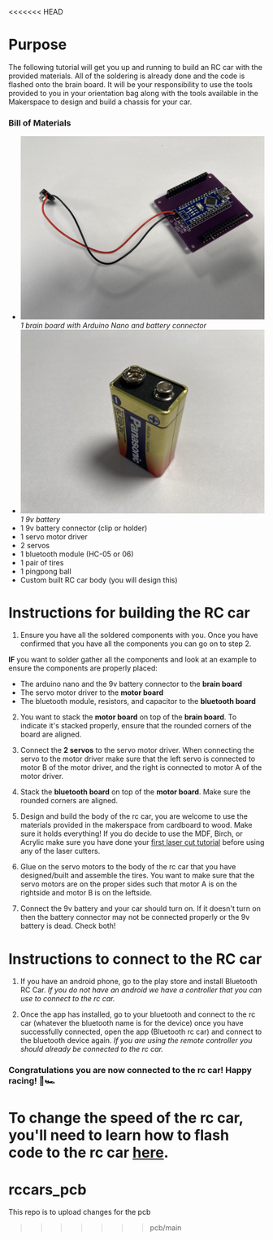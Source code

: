 <<<<<<< HEAD
# Purpose

The following tutorial will get you up and running to build an RC car with the provided materials. All of the soldering is already done and the code is flashed onto the brain board. It will be your responsibility to use the tools provided to you in your orientation bag along with the tools available in the Makerspace to design and build a chassis for your car. 

### Bill of Materials

- ![](/assets/readme/brain_board.jpeg)
  *1 brain board with Arduino Nano and battery connector*
- ![](/assets/readme/battery.jpeg) 
  *1 9v battery*
- 1 9v battery connector (clip or holder)
- 1 servo motor driver
- 2 servos
- 1 bluetooth module (HC-05 or 06)
- 1 pair of tires
- 1 pingpong ball
- Custom built RC car body (you will design this)

# Instructions for building the RC car

1. Ensure you have all the soldered components with you. Once you have confirmed that you have all the components you can go on to step 2. 

**IF** you want to solder gather all the components and look at an example to ensure the components are properly placed:
   - The arduino nano and the 9v battery connector to the **brain board**
   - The servo motor driver to the **motor board**
   - The bluetooth module, resistors, and capacitor to the **bluetooth board**
   
2. You want to stack the **motor board** on top of the **brain board**. To indicate it's stacked properly, ensure that the rounded corners of the board are aligned.

3. Connect the **2 servos** to the servo motor driver. When connecting the servo to the motor driver make sure that the left servo is connected to motor B of the motor driver, and the right is connected to motor A of the motor driver.

4. Stack the **bluetooth board** on top of the **motor board**. Make sure the rounded corners are aligned.

5. Design and build the body of the rc car, you are welcome to use the materials provided in the makerspace from cardboard to wood. Make sure it holds everything! If you do decide to use the MDF, Birch, or Acrylic make sure you have done your [first laser cut tutorial](https://gixlabs.github.io/how_to/first_lasercut.html) before using any of the laser cutters.

6. Glue on the servo motors to the body of the rc car that you have designed/built and assemble the tires. You want to make sure that the servo motors are on the proper sides such that motor A is on the rightside and motor B is on the leftside.

7. Connect the 9v battery and your car should turn on. If it doesn't turn on then the battery connector may not be connected properly or the 9v battery is dead. Check both!

# Instructions to connect to the RC car

1. If you have an android phone, go to the play store and install Bluetooth RC Car. _If you do not have an android we have a controller that you can use to connect to the rc car._

2. Once the app has installed, go to your bluetooth and connect to the rc car (whatever the bluetooth name is for the device) once you have successfully connected, open the app (Bluetooth rc car) and connect to the bluetooth device again. _If you are using the remote controller you should already be connected to the rc car._

### Congratulations you are now connected to the rc car! Happy racing! 🏁🏎

To change the speed of the rc car, you'll need to learn how to flash code to the rc car [here](https://github.com/GIXLabs/rccars/blob/main/tutorials/flash_code.md).
=======
# rccars_pcb
This repo is to upload changes for the pcb
>>>>>>> pcb/main
